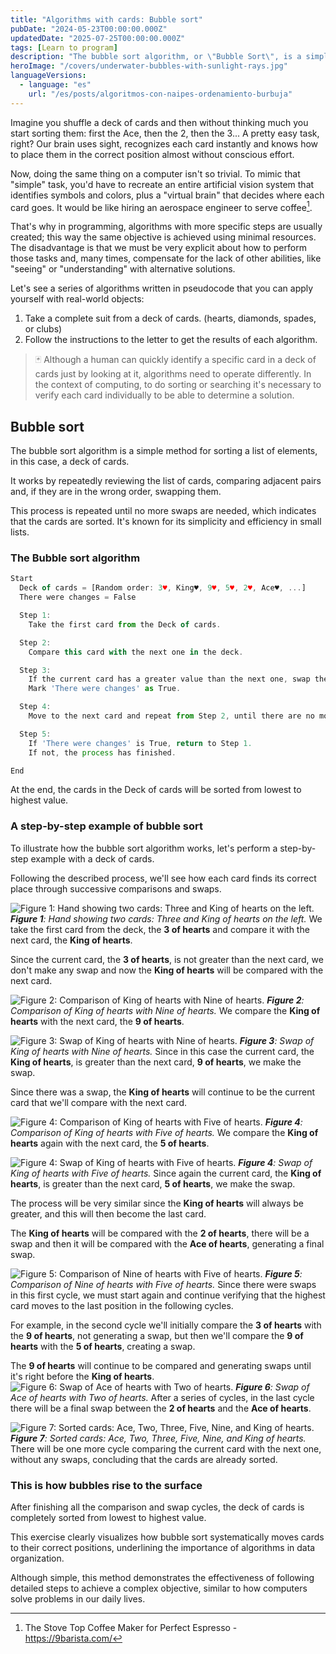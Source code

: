 ```yaml
---
title: "Algorithms with cards: Bubble sort"
pubDate: "2024-05-23T00:00:00.000Z"
updatedDate: "2025-07-25T00:00:00.000Z"
tags: [Learn to program]
description: "The bubble sort algorithm, or \"Bubble Sort\", is a simple method for sorting lists. It compares and swaps adjacent pairs if they are out of order, repeating the process until no more swaps are needed. It's ideal for its simplicity and efficiency in small lists."
heroImage: "/covers/underwater-bubbles-with-sunlight-rays.jpg"
languageVersions:
  - language: "es"
    url: "/es/posts/algoritmos-con-naipes-ordenamiento-burbuja"
---
```


Imagine you shuffle a deck of cards and then without thinking much you start sorting them: first the Ace, then the 2, then the 3... A pretty easy task, right? Our brain uses sight, recognizes each card instantly and knows how to place them in the correct position almost without conscious effort.

Now, doing the same thing on a computer isn't so trivial. To mimic that "simple" task, you'd have to recreate an entire artificial vision system that identifies symbols and colors, plus a "virtual brain" that decides where each card goes. It would be like hiring an aerospace engineer to serve coffee[^1].

That's why in programming, algorithms with more specific steps are usually created; this way the same objective is achieved using minimal resources. The disadvantage is that we must be very explicit about how to perform those tasks and, many times, compensate for the lack of other abilities, like "seeing" or "understanding" with alternative solutions.

Let's see a series of algorithms written in pseudocode that you can apply yourself with real-world objects:

1. Take a complete suit from a deck of cards. (hearts, diamonds, spades, or clubs)
2. Follow the instructions to the letter to get the results of each algorithm.

> 🃏 Although a human can quickly identify a specific card in a deck of cards just by looking at it, algorithms need to operate differently.
> In the context of computing, to do sorting or searching it's necessary to verify each card individually to be able to determine a solution.

## Bubble sort
The bubble sort algorithm is a simple method for sorting a list of elements, in this case, a deck of cards.

It works by repeatedly reviewing the list of cards, comparing adjacent pairs and, if they are in the wrong order, swapping them.

This process is repeated until no more swaps are needed, which indicates that the cards are sorted. It's known for its simplicity and efficiency in small lists.

### The Bubble sort algorithm

```javascript
Start
  Deck of cards = [Random order: 3♥, King♥, 9♥, 5♥, 2♥, Ace♥, ...]
  There were changes = False

  Step 1:
    Take the first card from the Deck of cards.

  Step 2:
    Compare this card with the next one in the deck.

  Step 3:
    If the current card has a greater value than the next one, swap their positions.
    Mark 'There were changes' as True.

  Step 4:
    Move to the next card and repeat from Step 2, until there are no more cards.

  Step 5:
    If 'There were changes' is True, return to Step 1.
    If not, the process has finished.

End
```

At the end, the cards in the Deck of cards will be sorted from lowest to highest value.

### A step-by-step example of bubble sort
To illustrate how the bubble sort algorithm works, let's perform a step-by-step example with a deck of cards.

Following the described process, we'll see how each card finds its correct place through successive comparisons and swaps.

![Figure 1: Hand showing two cards: Three and King of hearts on the left.](/images/posts/es/algoritmos-con-naipes-ordenamiento-burbuja/paso-1.jpg) _**Figure 1**: Hand showing two cards: Three and King of hearts on the left._
We take the first card from the deck, the **3 of hearts** and compare it with the next card, the **King of hearts**.

Since the current card, the **3 of hearts**, is not greater than the next card, we don't make any swap and now the **King of hearts** will be compared with the next card.

![Figure 2: Comparison of King of hearts with Nine of hearts.](/images/posts/es/algoritmos-con-naipes-ordenamiento-burbuja/paso-2.jpg) _**Figure 2**: Comparison of King of hearts with Nine of hearts._
We compare the **King of hearts** with the next card, the **9 of hearts**.

![Figure 3: Swap of King of hearts with Nine of hearts.](/images/posts/es/algoritmos-con-naipes-ordenamiento-burbuja/paso-3.jpg) _**Figure 3**: Swap of King of hearts with Nine of hearts._
Since in this case the current card, the **King of hearts**, is greater than the next card, **9 of hearts**, we make the swap.

Since there was a swap, the **King of hearts** will continue to be the current card that we'll compare with the next card.

![Figure 4: Comparison of King of hearts with Five of hearts.](/images/posts/es/algoritmos-con-naipes-ordenamiento-burbuja/paso-4.jpg) _**Figure 4**: Comparison of King of hearts with Five of hearts._
We compare the **King of hearts** again with the next card, the **5 of hearts**.

![Figure 4: Swap of King of hearts with Five of hearts.](/images/posts/es/algoritmos-con-naipes-ordenamiento-burbuja/paso-5.jpg) _**Figure 4**: Swap of King of hearts with Five of hearts._
Since again the current card, the **King of hearts**, is greater than the next card, **5 of hearts**, we make the swap.

The process will be very similar since the **King of hearts** will always be greater, and this will then become the last card.

The **King of hearts** will be compared with the **2 of hearts**, there will be a swap and then it will be compared with the **Ace of hearts**, generating a final swap.

![Figure 5: Comparison of Nine of hearts with Five of hearts.](/images/posts/es/algoritmos-con-naipes-ordenamiento-burbuja/paso-6.jpg) _**Figure 5**: Comparison of Nine of hearts with Five of hearts._
Since there were swaps in this first cycle, we must start again and continue verifying that the highest card moves to the last position in the following cycles.

For example, in the second cycle we'll initially compare the **3 of hearts** with the **9 of hearts**, not generating a swap, but then we'll compare the **9 of hearts** with the **5 of hearts**, creating a swap.

The **9 of hearts** will continue to be compared and generating swaps until it's right before the **King of hearts**.
![Figure 6: Swap of Ace of hearts with Two of hearts.](/images/posts/es/algoritmos-con-naipes-ordenamiento-burbuja/paso-7.jpg) _**Figure 6**: Swap of Ace of hearts with Two of hearts._
After a series of cycles, in the last cycle there will be a final swap between the **2 of hearts** and the **Ace of hearts**.

![Figure 7: Sorted cards: Ace, Two, Three, Five, Nine, and King of hearts.](/images/posts/es/algoritmos-con-naipes-ordenamiento-burbuja/paso-8.jpg) _**Figure 7**: Sorted cards: Ace, Two, Three, Five, Nine, and King of hearts._
There will be one more cycle comparing the current card with the next one, without any swaps, concluding that the cards are already sorted.

### This is how bubbles rise to the surface

After finishing all the comparison and swap cycles, the deck of cards is completely sorted from lowest to highest value.

This exercise clearly visualizes how bubble sort systematically moves cards to their correct positions, underlining the importance of algorithms in data organization.

Although simple, this method demonstrates the effectiveness of following detailed steps to achieve a complex objective, similar to how computers solve problems in our daily lives.

[^1]: The Stove Top Coffee Maker for Perfect Espresso - https://9barista.com/
